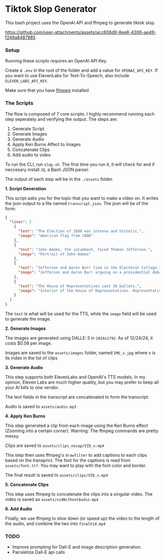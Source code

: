 # Tiktok Slop Generator

This bash project uses the OpenAI API and ffmpeg to generate tiktok slop.

https://github.com/user-attachments/assets/acc608d9-8ee8-4306-ae49-f249a8487885

### Setup

Running these scripts requires an OpenAI API Key.

Create a `.env` in the root of the folder and add a value for `OPENAI_API_KEY`. If you want to use ElevenLabs for Text-To-Speech, also include `ELEVEN_LABS_API_KEY`.

Make sure that you have [ffmpeg](https://www.ffmpeg.org/download.html) installed

### The Scripts

The flow is composed of 7 core scripts. I highly recommend running each step seperately and verifying the output. The steps are:

1. Generate Script
2. Generate Images
3. Generate Audio
4. Apply Ken Burns Affect to Images
5. Concatenate Clips
6. Add audio to video

To run the CLI, run `slop.sh`. The first time you run it, it will check for and if neccesary install `JQ`, a Bash JSON parser.

The output of each step will be in the `./assets` folder.

**1. Script Generation**

This script asks you for the topic that you want to make a video on. It writes the json output to a file named `transcript.json`. The json will be of the form:

```json
{
  "lines": [
    {
      "text": "The Election of 1800 was intense and historic.",
      "image": "American flag from 1800"
    },
    {
      "text": "John Adams, the incumbent, faced Thomas Jefferson.",
      "image": "Portrait of John Adams"
    },
    {
      "text": "Jefferson and Aaron Burr tied in the Electoral College.",
      "image": "Jefferson and Aaron Burr arguing on a presidential debate stage"
    },
    {
      "text": "The House of Representatives cast 36 ballots.",
      "image": "Interior of the House of Representatives. Representatives are voting and arguing."
    }
  ]
}
```

The `text` is what will be used for the TTS, while the `image` field will be used to generate the image.

**2. Generate Images**

The images are generated using DALLE-3 in `1024x1792`. As of 12/24/24, it costs $0.08 per image.

Images are saved to the `assets/images` folder, named `IMG_x.jpg` where x is its index in the list of clips

**3. Generate Audio**

This step supports both ElevenLabs and OpenAI's TTS models. In my opinion, Eleven Labs are much higher quality, but you may prefer to keep all your AI bills to one vendor.

The text fields in the transcript are concatenated to form the transcript.

Audio is saved to `assets/audio.mp3`

**4. Apply Ken Burns**

This step generated a clip from each image using the Ken Burns effect (Zooming into a certain corner). Warning: The ffmpeg commands are pretty messy.

Clips are saved to `assets/clips_nocap/VID_x.mp4`

This step then uses ffmpeg's `drawfilter` to add captions to each clips based on the transprict. The font for the captions is read from `assets/font.ttf`. You may want to play with the font color and border.

The final result is saved to `assets/clips/VID_x.mp4`

**5. Concatenate Clips**

This step uses ffmpeg to concatenate the clips into a singular video. The video is saved as `assets/vidWithoutAudio.mp4`

**6. Add Audio**

Finally, we use ffmpeg to slow down (or speed up) the video to the length of the audio, and combine the two into `finalVid.mp4`

### TODO

- Improve prompting for Dall-E and image description generation.
- Parralelize Dall-E api calls
